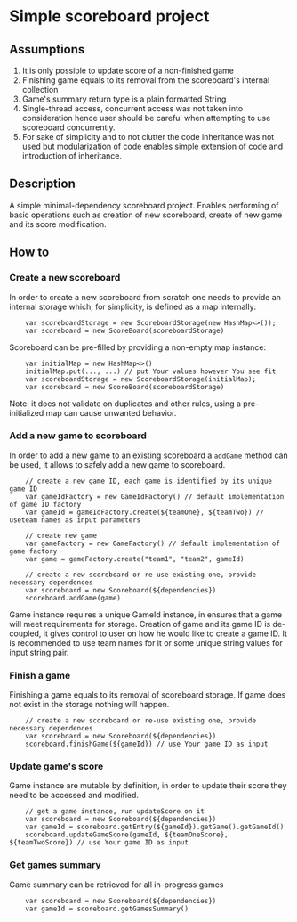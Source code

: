 # Simple scoreboard project

## Assumptions
1. It is only possible to update score of a non-finished game
2. Finishing game equals to its removal from the scoreboard's internal collection
3. Game's summary return type is a plain formatted String
4. Single-thread access, concurrent access was not taken into consideration hence user should be careful when attempting to use scoreboard concurrently.
5. For sake of simplicity and to not clutter the code inheritance was not used but modularization of code enables simple extension of code and introduction of inheritance. 

## Description
A simple minimal-dependency scoreboard project. Enables performing of basic operations such as creation of new scoreboard, create of new game and its score modification.

## How to

### Create a new scoreboard
In order to create a new scoreboard from scratch one needs to provide an internal storage which, for simplicity, is defined as a map internally:

        var scoreboardStorage = new ScoreboardStorage(new HashMap<>());
        var scoreboard = new ScoreBoard(scoreboardStorage)

Scoreboard can be pre-filled by providing a non-empty map instance:
        
        var initialMap = new HashMap<>()
        initialMap.put(..., ...) // put Your values however You see fit
        var scoreboardStorage = new ScoreboardStorage(initialMap);
        var scoreboard = new ScoreBoard(scoreboardStorage)
        
Note: it does not validate on duplicates and other rules, using a pre-initialized map can cause unwanted behavior.

### Add a new game to scoreboard
In order to add a new game to an existing scoreboard a `addGame` method can be used, it allows to safely add a new game to scoreboard.

        // create a new game ID, each game is identified by its unique game ID 
        var gameIdFactory = new GameIdFactory() // default implementation of game ID factory
        var gameId = gameIdFactory.create(${teamOne}, ${teamTwo}) // useteam names as input parameters
        
        // create new game 
        var gameFactory = new GameFactory() // default implementation of game factory
        var game = gameFactory.create("team1", "team2", gameId)

        // create a new scoreboard or re-use existing one, provide necessary dependences
        var scoreboard = new Scoreboard(${dependencies})
        scoreboard.addGame(game)

Game instance requires a unique GameId instance, in ensures that a game will meet requirements for storage.
Creation of game and its game ID is de-coupled, it gives control to user on how he would like to create a game ID. 
It is recommended to use team names for it or some unique string values for input string pair.

### Finish a game
Finishing a game equals to its removal of scoreboard storage. If game does not exist in the storage nothing will happen.

        // create a new scoreboard or re-use existing one, provide necessary dependences
        var scoreboard = new Scoreboard(${dependencies})
        scoreboard.finishGame(${gameId}) // use Your game ID as input

### Update game's score
Game instance are mutable by definition, in order to update their score they need to be accessed and modified.

        // get a game instance, run updateScore on it
        var scoreboard = new Scoreboard(${dependencies})
        var gameId = scoreboard.getEntry(${gameId}).getGame().getGameId()
        scoreboard.updateGameScore(gameId, ${teamOneScore}, ${teamTwoScore}) // use Your game ID as input

### Get games summary
Game summary can be retrieved for all in-progress games

        var scoreboard = new Scoreboard(${dependencies})
        var gameId = scoreboard.getGamesSummary()
